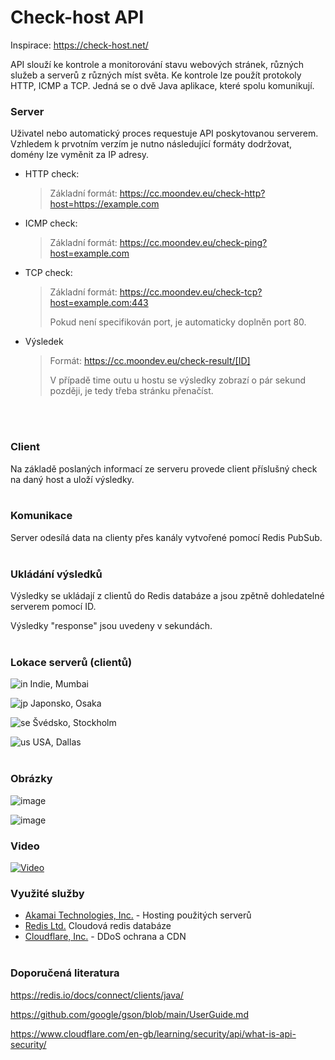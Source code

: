  # Check-host API
Inspirace: https://check-host.net/

API slouží ke kontrole a monitorování stavu webových stránek, různých služeb a serverů z různých míst světa.
Ke kontrole lze použít protokoly HTTP, ICMP a TCP.
Jedná se o dvě Java aplikace, které spolu komunikují.


### Server
Uživatel nebo automatický proces requestuje API poskytovanou serverem.
Vzhledem k prvotním verzím je nutno následující formáty dodržovat, domény lze vyměnit za IP adresy.
- HTTP check:
  > Základní formát: https://cc.moondev.eu/check-http?host=https://example.com
- ICMP check:
  > Základní formát: https://cc.moondev.eu/check-ping?host=example.com
- TCP check:
  > Základní formát: https://cc.moondev.eu/check-tcp?host=example.com:443
  > 
  > Pokud není specifikován port, je automaticky doplněn port 80.
- Výsledek
  > Formát: https://cc.moondev.eu/check-result/[ID]
  >
  > V případě time outu u hostu se výsledky zobrazí o pár sekund později, je tedy třeba stránku přenačíst.

<br><br>
### Client
Na základě poslaných informací ze serveru provede client příslušný check na daný host a uloží výsledky.
<br><br>

### Komunikace
Server odesílá data na clienty přes kanály vytvořené pomocí Redis PubSub.
<br><br>

### Ukládání výsledků
Výsledky se ukládají z clientů do Redis databáze a jsou zpětně dohledatelné serverem pomocí ID.

Výsledky "response" jsou uvedeny v sekundách.
<br><br>

### Lokace serverů (clientů)
![in](https://github.com/Mo0nSw0rth/check-host/assets/65095132/66266221-85e5-4992-a1ca-9825505b1c9c) Indie, Mumbai

![jp](https://github.com/Mo0nSw0rth/check-host/assets/65095132/d318d793-6cbe-465f-8204-82d98d737caa) Japonsko, Osaka

![se](https://github.com/Mo0nSw0rth/check-host/assets/65095132/0bb81f24-6926-4151-a2a1-bc0c2ded9c24) Švédsko, Stockholm

![us](https://github.com/Mo0nSw0rth/check-host/assets/65095132/0513ca13-df81-4510-b091-468ea2c3ea1c) USA, Dallas
<br><br>

### Obrázky
![image](https://github.com/Mo0nSw0rth/check-host/assets/65095132/7bfe10fb-1ae2-483d-a829-fef2ebe8335d)

![image](https://github.com/Mo0nSw0rth/check-host/assets/65095132/e78a850c-d1f5-47b1-8902-b5f07b967b30)


### Video
[![Video](https://cdn.moondev.eu/thumbnail.jpg)](https://iframe.mediadelivery.net/play/174621/e2e3aefe-a77c-4358-809f-501f0c9580d3)


### Využité služby

- [Akamai Technologies, Inc.](https://www.akamai.com/)  - Hosting použitých serverů
- [Redis Ltd.](https://redis.com/) Cloudová redis databáze
- [Cloudflare, Inc.](https://www.cloudflare.com/) - DDoS ochrana a CDN
<br><br>

### Doporučená literatura
https://redis.io/docs/connect/clients/java/

https://github.com/google/gson/blob/main/UserGuide.md

https://www.cloudflare.com/en-gb/learning/security/api/what-is-api-security/
